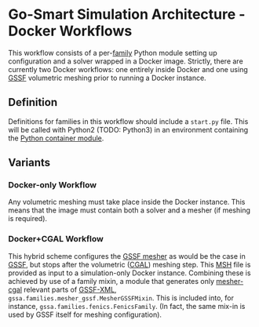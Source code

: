 # Go-Smart Simulation Architecture - Docker Workflows

This workflow consists of a per-[family](../families.md) Python module setting up
configuration and a solver wrapped in a Docker image. Strictly, there are
currently two Docker workflows: one entirely inside Docker and one using
[GSSF](https://go-smart.github.io/gssf/mesher) volumetric meshing prior to running a Docker instance.

## Definition

Definitions for families in this workflow should include a `start.py` file. This
will be called with Python2 (TODO: Python3) in an environment containing the
[Python container module](container-module.md).

## Variants

### Docker-only Workflow

Any volumetric meshing must take place inside the Docker instance. This means
that the image must contain both a solver and a mesher (if meshing is required).

### Docker+CGAL Workflow

This hybrid scheme configures the [GSSF mesher](https://go-smart.github.io/gssf/mesher/) as would be the
case in [GSSF](https://go-smart.github.io/gssf/overview/), but stops after the volumetric
([CGAL](https://go-smart.github.io/gssf/tools/mesher-cgal/)) meshing step. This [MSH](http://gmsh.info) file is
provided as input to a simulation-only Docker instance. Combining these is
achieved by use of a family mixin, a module that generates only
[mesher-cgal](https://go-smart.github.io/gssf/mesher/) relevant parts of [GSSF-XML](https://go-smart.github.io/gssf/xml/),
`gssa.families.mesher_gssf.MesherGSSFMixin`.
This is included into, for instance, `gssa.families.fenics.FenicsFamily`. (In
fact, the same mix-in is used by GSSF itself for meshing configuration).
